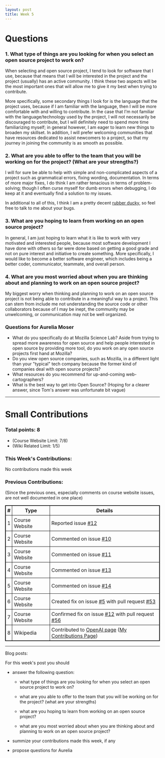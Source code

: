```yaml
---
layout: post
title: Week 5
---
```


# Questions

### 1. What type of things are you looking for when you select an open source project to work on?

When selecting and open source project, I tend to look for software that I use, because that means that I will be interested in the project and the project (usually) has an active community. I think these two aspects will be the most important ones that will allow me to give it my best when trying to contribute.

More specifically, some secondary things I look for is the language that the project uses, because if I am familiar with the language, then I will be more comfortable with and willing to contribute. In the case that I'm not familiar with the language/technology used by the project, I will not necessarily be discouraged to contribute, but I will definitely need to spend more time familiarizing myself; in general however, I am eager to learn new things to broaden my skillset. In addition, I will prefer welcoming communities that have resources dedicated to assist newcomers to a project, so that my journey in joining the community is as smooth as possible.

### 2. What are you able to offer to the team that you will be working on for the project? (What are your strengths?)

I will for sure be able to help with simple and non-complicated aspects of a project such as grammatical errors, fixing wording, documentation. In terms of more major fixes, I do think I am rather tenacious in terms of problem-solving; though I often curse myself for dumb errors when debugging, I do keep at it and eventually find a solution to my issues.

In additional to all of this, I think I am a pretty decent [rubber ducky](https://en.wikipedia.org/wiki/Rubber_duck_debugging), so feel free to talk to me about your bugs.

### 3. What are you hoping to learn from working on an open source project?

In general, I am just hoping to learn what it is like to work with very motivated and interested people, because most software development I have done with others so far were done based on getting a good grade and not on pure interest and initiative to create something. More specifically, I would like to become a better software engineer, which includes being a better coder, communicator, teammate, and overall person.

### 4. What are you most worried about when you are thinking about and planning to work on an open source project?

My biggest worry when thinking and planning to work on an open source project is not being able to contribute in a meaningful way to a project. This can stem from include me not understanding the source code or other collaborators because of I may be inept, the community may be unwelcoming, or communication may not be well organized.

### Questions for Aurelia Moser

* What do you specifically do at Mozilla Science Lab? Aside from trying to spread more awareness for open source and help people interested in open source by providing more tool, do you work on any open source projects first hand at Mozilla?
* Do you view open source companies, such as Mozilla, in a different light than your "typical" tech company because the former kind of companies deal with open source projects?
* What resources do you recommend for up-and-coming web-cartographers?
* What is the best way to get into Open Source? (Hoping for a clearer answer, since Tom's answer was unfortunate bit vague)

--------------------------------
# Small Contributions
 
### Total points: 8
* (Course Website Limit: 7/8)
* (Wiki Related Limit: 1/5)

### This Week's Contributions:

No contributions made this week

### Previous Contributions:

(Since the previous ones, especially comments on course website issues, are not well documented in one place)

|**#**|**Type**|**Details**|
|-----|--------|-----------|
|1|Course Website|Reported issue [#12](https://github.com/joannakl/cs480_s18/issues/12)|
|2|Course Website|Commented on issue [#10](https://github.com/joannakl/cs480_s18/issues/10)|
|3|Course Website|Commented on issue [#11](https://github.com/joannakl/cs480_s18/issues/11)|
|4|Course Website|Commented on issue [#13](https://github.com/joannakl/cs480_s18/issues/13)|
|5|Course Website|Commented on issue [#14](https://github.com/joannakl/cs480_s18/issues/14)|
|6|Course Website|Created fix on issue [#5](https://github.com/joannakl/cs480_s18/issues/5) with pull request [#53](https://github.com/joannakl/cs480_s18/pull/53)|
|7|Course Website|Confirmed fix on issue [#12](https://github.com/joannakl/cs480_s18/issues/12) with pull request [#56](https://github.com/joannakl/cs480_s18/pull/56)|
|8|Wikipedia|Contributed to [OpenAI page](https://en.wikipedia.org/w/index.php?title=OpenAI&oldid=824974813) ([My Contributions Page](https://en.wikipedia.org/wiki/Special:Contributions/PhrydRhys))|

<style>
    table {
        border-collapse:collapse;
        border: 1px solid black;
    }
    th, td {
        border: 1px solid black;
        padding: 5px;
    }
</style>

------------------------
Blog posts:

For this week's post you should

- answer the following question:

  - what type of things are you looking for when you select an open source  project to work on?

  - what are you able to offer to the team that you will be working on for the project? (what are your strengths)

  - what are you hoping to learn from working on an open source project?

  - what are you most worried about when you are thinking about and planning  to work on an open source project? 

- summize your contributions made this week, if any

- propose questions for Aurelia 
